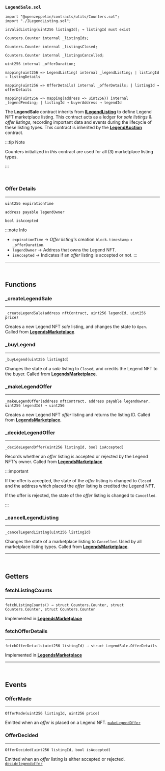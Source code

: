 ### `LegendSale.sol`

``` sol title="imports  | pragma solidity 0.8.4"
import "@openzeppelin/contracts/utils/Counters.sol";
import "./ILegendListing.sol";
```

```sol title="isValidListing | modifier"
isValidListing(uint256 listingId); → listingId must exist
```

```sol title="Internal State Variables"
Counters.Counter internal _listingIds;

Counters.Counter internal _listingsClosed;

Counters.Counter internal _listingsCancelled;

uint256 internal _offerDuration;

mapping(uint256 => LegendListing) internal _legendListing; | listingId → listingDetails

mapping(uint256 => OfferDetails) internal _offerDetails; | listingId → offerDetails

mapping(uint256 => mapping(address => uint256)) internal _legendPending; | listingId → buyerAddress → legendId
```


The **LegendSale** contract inherits from [**ILegendListing**](./ILegendMatch) to define Legend NFT marketplace listing.
This contract acts as a ledger for *sale listings* & *offer listings*, recording important data and events during the
lifecycle of these listing types.
This contract is inherited by the [**LegendAuction**](./LegendAuction) contract.

:::tip Note

Counters initialized in *this* contract are used for all (3) marketplace listing types.

:::

<br/>

### Offer Details
---

``` sol title="OfferDetails"
uint256 expirationTime

address payable legendOwner

bool isAccepted
```

:::note Info

* `expirationTime` &rarr; *Offer listing's* creation `block.timestamp` + `_offerDuration`.
* `legendOwner` &rarr; Address that owns the Legend NFT.
* `isAccepted` &rarr; Indicates if an *offer* listing is accepted or not.
:::

---
<br/>

## Functions

### _createLegendSale
---

``` sol title="_createLegendSale | internal"
_createLegendSale(address nftContract, uint256 legendId, uint256 price)
```

Creates a new Legend NFT *sale* listing, and changes the state to `Open`.
Called from [**LegendsMarketplace**](../LegendsMarketplace#createlegendsale).

### _buyLegend
---

``` sol title="_buyLegend | internal"
_buyLegend(uint256 listingId)
```


Changes the state of a *sale* listing to `Closed`, and credits the Legend NFT to the buyer.
Called from [**LegendsMarketplace**](../LegendsMarketplace#buylegend).

### _makeLegendOffer
---

``` sol title="_makeLegendOffer | internal"
_makeLegendOffer(address nftContract, address payable legendOwner, uint256 legendId) → uint256
```

Creates a new Legend NFT *offer* listing and returns the listing ID.
Called from [**LegendsMarketplace**](../LegendsMarketplace#makelegendoffer).

### _decideLegendOffer
---

``` sol title="_decideLegendOffer | internal"
_decideLegendOffer(uint256 listingId, bool isAccepted)
```


Records whether an *offer* listing is accepted or rejected by the Legend NFT's owner. Called from [**LegendsMarketplace**](../LegendsMarketplace#decidelegendoffer)

:::important 

If the offer is accepted, the state of the *offer* listing is changed to `Closed` and the address
which placed the *offer* listing is credited the Legend NFT.

If the offer is rejected, the state of the *offer* listing is changed to `Cancelled`.

:::

### _cancelLegendListing
---

``` sol title="_cancelLegendListing | internal"
_cancelLegendListing(uint256 listingId)
```

Changes the state of a marketplace listing to `Cancelled`. Used by all marketplace listing types.
Called from [**LegendsMarketplace**](../LegendsMarketplace#cancellegendlisting).

---

<br/>

## Getters


### fetchListingCounts
---

``` sol title="fetchListingCounts | public"
fetchListingCounts() → struct Counters.Counter, struct Counters.Counter, struct Counters.Counter
```


Implemented in [**LegendsMarketplace**](../LegendsMarketplace#fetchlistingcounts)

### fetchOfferDetails
---

``` sol title="fetchOfferDetails | public"
fetchOfferDetails(uint256 listingId) → struct LegendSale.OfferDetails
```

Implemented in [**LegendsMarketplace**](../LegendsMarketplace#fetchofferdetails)

---
<br/>

## Events 


### OfferMade
---

``` sol title="OfferMade"
OfferMade(uint256 listingId, uint256 price)
```


Emitted when an *offer* is placed on a Legend NFT.
[`makeLegendOffer`](../LegendsMarketplace#makelegendoffer)

### OfferDecided
---

``` sol title="OfferDecided"
OfferDecided(uint256 listingId, bool isAccepted)
```


Emitted when an *offer* listing is either accepted or rejected.
[`decidelegendoffer`](../LegendsMarketplace#decidelegendoffer)





